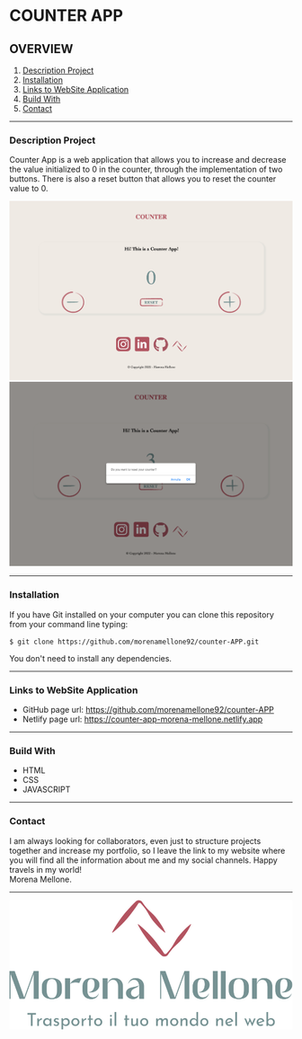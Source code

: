 # COUNTER APP

## OVERVIEW
1. [Description Project](#description-project)
2. [Installation](#installation)
3. [Links to WebSite Application](#links-to-website-application)
4. [Build With](#build-with)
5. [Contact](#contact)
***

### Description Project
Counter App is a web application that allows you to increase and decrease the value initialized to 0 in the counter, through the implementation of two buttons.
There is also a reset button that allows you to reset the counter value to 0.

![Counter](/assets/img/counter.png)
![Counter with pop-up](/assets/img/counter-with-pop-up.png)

***

### Installation
If you have Git installed on your computer you can clone this repository from your command line typing:
```
$ git clone https://github.com/morenamellone92/counter-APP.git
```
You don't need to install any dependencies.

***

### Links to WebSite Application
- GitHub page url: https://github.com/morenamellone92/counter-APP
- Netlify page url: https://counter-app-morena-mellone.netlify.app

***

### Build With
- HTML
- CSS
- JAVASCRIPT

***

### Contact

I am always looking for collaborators, even just to structure projects together and increase my portfolio, so I leave the link to my website where you will find all the information about me and my social channels.
Happy travels in my world!  
Morena Mellone.  

***

[![logo Morena Mellone](/assets/img/logo-completo.svg)](https://morenamellone92.github.io)








